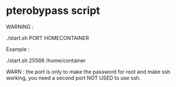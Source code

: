 # pterobypass script
 WARNING :
 
 ./start.sh PORT HOMECONTAINER
 
 Example :
 
 ./start.sh 25566 /home/container
 
 WARN : the port is only to make the password for root and make ssh working, you need a second port NOT USED to use ssh.
 
 
